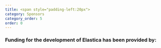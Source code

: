 ```yaml
---
title: <span style="padding-left:20px">
category: Sponsors 
category_order: 5
order: 0
---
```


<h3>Funding for the development of Elastica has been provided by:</h3>

